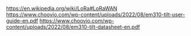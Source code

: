 https://en.wikipedia.org/wiki/LoRa#LoRaWAN
https://www.choovio.com/wp-content/uploads/2022/08/em310-tilt-user-guide-en.pdf
https://www.choovio.com/wp-content/uploads/2022/08/em310-tilt-datasheet-en.pdf
